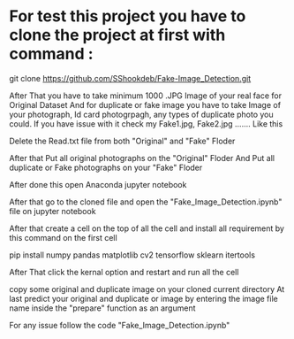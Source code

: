 # For test this project you have to clone the project at first with command :
git clone https://github.com/SShookdeb/Fake-Image_Detection.git



After That you have to take minimum 1000 .JPG Image of your real face for Original Dataset
And for duplicate or fake image you have to take Image of your photograph, Id card photogrpagh, any types of duplicate photo you could. If you have issue with it check my Fake1.jpg, Fake2.jpg ....... Like this 

Delete the Read.txt file from both "Original" and "Fake" Floder

After that Put all original photographs on the "Original" Floder
And Put all duplicate or Fake photographs on your "Fake" Floder

After done this open Anaconda jupyter notebook

After that go to the cloned file and open the "Fake_Image_Detection.ipynb" file on jupyter notebook 

After that create a cell on the top of all the cell and
install all requirement by this command on the first cell 

pip install numpy pandas matplotlib cv2 tensorflow sklearn itertools

After That click the kernal option and restart and run all the cell 

copy some original and duplicate image on your cloned current directory
At last predict your original and duplicate or image by entering the image file name inside the "prepare" function as an argument 

For any issue follow the code "Fake_Image_Detection.ipynb"

